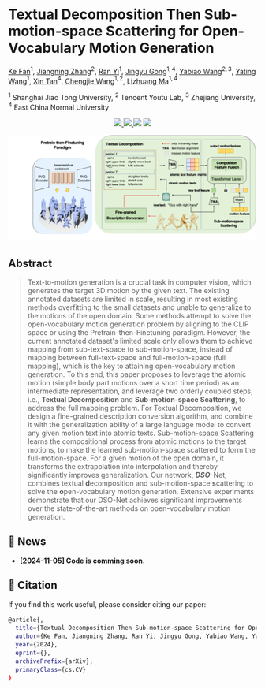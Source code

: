 # Textual Decomposition Then Sub-motion-space Scattering for Open-Vocabulary Motion Generation

[Ke Fan](https://vankouf.github.io/)$^{1}$, [Jiangning Zhang](https://zhangzjn.github.io/)$^{2}$, [Ran Yi](https://yiranran.github.io/)$^{1}$, [Jingyu Gong]()$^{1,4}$, [Yabiao Wang]()$^{2,3}$, [Yating Wang]()$^{1}$, [Xin Tan]()$^{4}$, [Chengjie Wang]()$^{1,2}$, [Lizhuang Ma]()$^{1,4}$

$^1$ Shanghai Jiao Tong University, $^2$ Tencent Youtu Lab, $^3$ Zhejiang University, $^4$ East China Normal University

<p align="center">
  <a href=''>
  <img src='https://img.shields.io/badge/Arxiv-2410.18977-A42C25?style=flat&logo=arXiv&logoColor=A42C25'>
  </a> 
  <a href=''>
  <img src='https://img.shields.io/badge/Paper-PDF-yellow?style=flat&logo=arXiv&logoColor=yellow'>
  </a> 
  <a href='https://vankouf.github.io/DSONet/'>
  <img src='https://img.shields.io/badge/Project-Page-%23df5b46?style=flat&logo=Google%20chrome&logoColor=%23df5b46'></a> 
  <a href='https://github.com/VankouF/DSONet-Codes/'>
  <img src='https://img.shields.io/badge/GitHub-Code-black?style=flat&logo=github&logoColor=white'></a> 
</p>

![Teaser](./assets/model.png)

## Abstract
> Text-to-motion generation is a crucial task in computer vision, which generates the target 3D motion by the given text. The existing annotated datasets are limited in scale, resulting in most existing methods overfitting to the small datasets and unable to generalize to the motions of the open domain. Some methods attempt to solve the open-vocabulary motion generation problem by aligning to the CLIP space or using the Pretrain-then-Finetuning paradigm. However, the current annotated dataset's limited scale only allows them to achieve mapping from sub-text-space to sub-motion-space, instead of mapping between full-text-space and full-motion-space (full mapping), which is the key to attaining open-vocabulary motion generation. To this end, this paper proposes to leverage the atomic motion (simple body part motions over a short time period) as an intermediate representation, and leverage two orderly coupled steps, i.e., **Textual Decomposition** and **Sub-motion-space Scattering**, to address the full mapping problem. For Textual Decomposition, we design a fine-grained description conversion algorithm, and combine it with the generalization ability of a large language model to convert any given motion text into atomic texts. Sub-motion-space Scattering learns the compositional process from atomic motions to the target motions, to make the learned sub-motion-space scattered to form the full-motion-space. For a given motion of the open domain, it transforms the extrapolation into interpolation and thereby significantly improves generalization. Our network, ***DSO***-Net, combines textual **d**ecomposition and sub-motion-space **s**cattering to solve the **o**pen-vocabulary motion generation. Extensive experiments demonstrate that our DSO-Net achieves significant improvements over the state-of-the-art methods on open-vocabulary motion generation.

## 📢 News

+ **[2024-11-05] Code is comming soon.**

## 📜 Citation

If you find this work useful, please consider citing our paper:

```bash
@article{,
  title={Textual Decomposition Then Sub-motion-space Scattering for Open-Vocabulary Motion Generation},
  author={Ke Fan, Jiangning Zhang, Ran Yi, Jingyu Gong, Yabiao Wang, Yating Wang, Xin Tan, Chengjie Wang, Lizhuang Ma},
  year={2024},
  eprint={},
  archivePrefix={arXiv},
  primaryClass={cs.CV}
}
```

